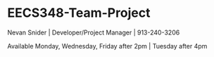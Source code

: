 # EECS348-Team-Project

Nevan Snider | Developer/Project Manager | 913-240-3206

Available Monday, Wednesday, Friday after 2pm | Tuesday after 4pm
